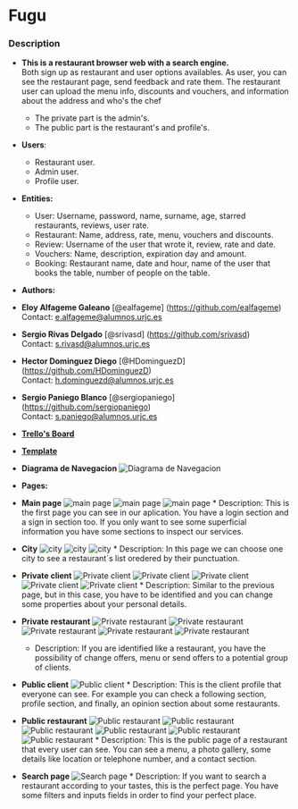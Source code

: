 # Fugu
### Description
* __This is a restaurant browser web with a search engine.__   
Both sign up as restaurant and user options availables. As user, you can see the restaurant page, send feedback and rate them. The restaurant user can upload the menu info, discounts and vouchers, and information about the address and who's the chef
  * The private part is the admin's.
  * The public part is the  restaurant's and profile's.
* __Users__:
  * Restaurant user.
  * Admin user.
  * Profile user.
* __Entities:__
  * User: Username, password, name, surname, age, starred restaurants, reviews, user rate.  
  * Restaurant: Name, address, rate, menu, vouchers and discounts.
  * Review: Username of the user that wrote it, review, rate and date.
  * Vouchers: Name, description, expiration day and amount.
  * Booking: Restaurant name, date and hour, name of the user that books the table, number of people on the table.
* __Authors:__
 * **Eloy Alfageme Galeano** [@ealfageme] (https://github.com/ealfageme)  
  Contact: e.alfageme@alumnos.urjc.es
 * **Sergio Rivas Delgado**       [@srivasd] (https://github.com/srivasd)  
 Contact: s.rivasd@alumnos.urjc.es
 * **Hector Dominguez Diego**     [@HDominguezD] (https://github.com/HDominguezD)  
 Contact: h.dominguezd@alumnos.urjc.es
 * **Sergio Paniego Blanco**      [@sergiopaniego] (https://github.com/sergiopaniego)   
 Contact: s.paniego@alumnos.urjc.es
 
* __[Trello's Board](https://trello.com/b/CYp9X8sK/fugu)__
 
* __[Template](https://webthemez.com/city-cafe-restaurant-bootstrap-4-free-website-template/)__

* __Diagrama de Navegacion__
    ![Diagrama de Navegacion](src/images/captures/diagrama-de-navegacion.png)
     
 * __Pages:__

* __Main page__
    ![main page](src/images/captures/main-1.png)
    ![main page](src/images/captures/main-2.png)
    ![main page](src/images/captures/main-3.png)
      * Description: This is the first page you can see in our aplication. You have a login section and a sign in section too. If you only want to see some superficial information you have some sections to inspect our services.
* __City__
    ![city](src/images/captures/city-1.png)
    ![city](src/images/captures/city-2.png)
    ![city](src/images/captures/city-3.png)
      * Description: In this page we can choose one city to see a restaurant´s list oredered by their punctuation.
* __Private client__
    ![Private client](src/images/captures/private-client-1.png)
    ![Private client](src/images/captures/private-client-2.png)
    ![Private client](src/images/captures/private-client-3.png)
    ![Private client](src/images/captures/private-client-4.png)
    ![Private client](src/images/captures/private-client-5.png)
      * Description: Similar to the previous page, but in this case, you have to be identified and you can change some properties about your personal details.
* __Private restaurant__
    ![Private restaurant](src/images/captures/private-restaurant-1.png)
    ![Private restaurant](src/images/captures/private-restaurant-2.png)
    ![Private restaurant](src/images/captures/private-restaurant-3.png)
    ![Private restaurant](src/images/captures/private-restaurant-4.png)
    ![Private restaurant](src/images/captures/private-restaurant-5.png)
    * Description: If you are identified like a restaurant, you have the possibility of change offers, menu or send offers to a potential group of clients.
* __Public client__
    ![Public client](src/images/captures/public-client-1.png)
      * Description: This is the client profile that everyone can see. For example you can check a following section, profile section, and finally, an opinion section about some restaurants.
* __Public restaurant__
    ![Public restaurant](src/images/captures/public-restaurant-1.png)
    ![Public restaurant](src/images/captures/public-restaurant-2.png)
    ![Public restaurant](src/images/captures/public-restaurant-3.png)
    ![Public restaurant](src/images/captures/public-restaurant-4.png)
    ![Public restaurant](src/images/captures/public-restaurant-5.png)
    ![Public restaurant](src/images/captures/public-restaurant-6.png)
      * Description: This is the public page of a restaurant that every user can see. You can see a menu, a photo gallery, some details like location or telephone number, and a contact section.

* __Search page__
    ![Search page](src/images/captures/search-page-1.png)
      * Description: If you want to search a restaurant according to your tastes, this is the perfect page. You have some filters and inputs fields in order to find your perfect place.
    
    

    
